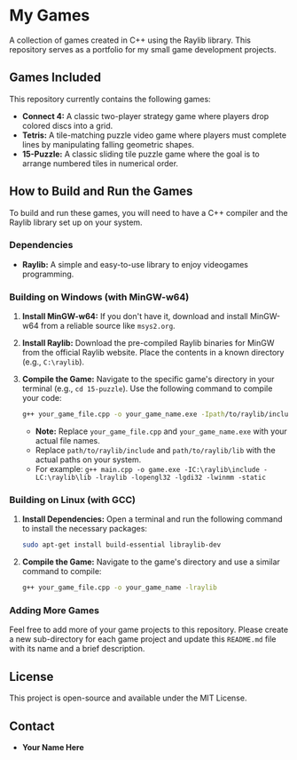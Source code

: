 # My Games

A collection of games created in C++ using the Raylib library. This repository serves as a portfolio for my small game development projects.

## Games Included

This repository currently contains the following games:

- **Connect 4:** A classic two-player strategy game where players drop colored discs into a grid.
- **Tetris:** A tile-matching puzzle video game where players must complete lines by manipulating falling geometric shapes.
- **15-Puzzle:** A classic sliding tile puzzle game where the goal is to arrange numbered tiles in numerical order.

## How to Build and Run the Games

To build and run these games, you will need to have a C++ compiler and the Raylib library set up on your system.

### Dependencies

- **Raylib:** A simple and easy-to-use library to enjoy videogames programming.

### Building on Windows (with MinGW-w64)

1.  **Install MinGW-w64:** If you don't have it, download and install MinGW-w64 from a reliable source like `msys2.org`.
2.  **Install Raylib:** Download the pre-compiled Raylib binaries for MinGW from the official Raylib website. Place the contents in a known directory (e.g., `C:\raylib`).
3.  **Compile the Game:** Navigate to the specific game's directory in your terminal (e.g., `cd 15-puzzle`). Use the following command to compile your code:

    ```bash
    g++ your_game_file.cpp -o your_game_name.exe -Ipath/to/raylib/include -Lpath/to/raylib/lib -lraylib -lopengl32 -lgdi32 -lwinmm -static
    ```

    - **Note:** Replace `your_game_file.cpp` and `your_game_name.exe` with your actual file names.
    - Replace `path/to/raylib/include` and `path/to/raylib/lib` with the actual paths on your system.
    - For example: `g++ main.cpp -o game.exe -IC:\raylib\include -LC:\raylib\lib -lraylib -lopengl32 -lgdi32 -lwinmm -static`

### Building on Linux (with GCC)

1.  **Install Dependencies:** Open a terminal and run the following command to install the necessary packages:

    ```bash
    sudo apt-get install build-essential libraylib-dev
    ```

2.  **Compile the Game:** Navigate to the game's directory and use a similar command to compile:

    ```bash
    g++ your_game_file.cpp -o your_game_name -lraylib
    ```

### Adding More Games

Feel free to add more of your game projects to this repository. Please create a new sub-directory for each game project and update this `README.md` file with its name and a brief description.

## License

This project is open-source and available under the MIT License.

## Contact

- **Your Name Here**
